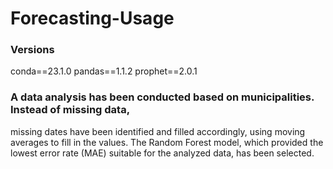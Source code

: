 # Forecasting-Usage
### Versions 
conda==23.1.0
pandas==1.1.2
prophet==2.0.1
### A data analysis has been conducted based on municipalities. Instead of missing data,
missing dates have been identified and filled accordingly, using moving averages to fill in the values. The Random Forest model, which provided the lowest error rate (MAE) suitable for the analyzed data, has been selected.
